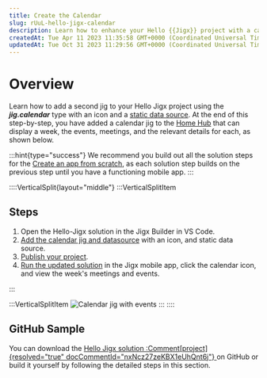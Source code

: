 ```yaml
---
title: Create the Calendar
slug: rUuL-hello-jigx-calendar
description: Learn how to enhance your Hello {{Jigx}} project with a calendar jig featuring an icon and static data source using the ***jig.calendar*** type. Follow our step-by-step guide to add the jig, publish your project, and view the calendar with events on the {
createdAt: Tue Apr 11 2023 11:35:58 GMT+0000 (Coordinated Universal Time)
updatedAt: Tue Oct 31 2023 11:29:56 GMT+0000 (Coordinated Universal Time)
---
```


# Overview

Learn how to add a second jig to your Hello Jigx project using the **_jig.calendar_** type with an icon and a [static data source](https://docs.jigx.com/examples/static). At the end of this step-by-step, you have added a calendar jig to the [Home Hub](<./../../Building Apps with Jigx/UI/Home Hub.md>) that can display a week, the events, meetings, and the relevant details for each, as shown below.

:::hint{type="success"}
We recommend you build out all the solution steps for the [Create an app from scratch](docId:8SeLgEopqiL70vPoV72WY), as each solution step builds on the previous step until you have a functioning mobile app.
:::

::::VerticalSplit{layout="middle"}
:::VerticalSplitItem

## Steps

1. Open the Hello-Jigx solution in the
   Jigx Builder in VS Code.
2. [Add the calendar jig and datasource](<./Create the Calendar/Add the calendar jig and datasource.md>) with an icon, and static data source.
3. [Publish your project](<./Create Data - Form _ List/Publish your project.md>).
4. [Run the updated solution](<./Create the Calendar/Run the updated solution.md>) in the Jigx mobile app, click the calendar icon, and view the week's meetings and events.

:::

:::VerticalSplitItem
![Calendar jig with events](https://archbee-image-uploads.s3.amazonaws.com/x7vdIDH6-ScTprfmi2XXX/R9CqeoKT2Hkxo48LCWW0A_calendarlight.PNG "Calendar jig with events")
:::
::::

## GitHub Sample

You can download the <a href="https://github.com/jigx-com/jigx-samples/tree/main/quickstart/hello-jigx-solution" target="_blank">Hello Jigx solution :Comment[project]{resolved="true" docCommentId="nxNcz27zeKBX1eUhQnt6j"} </a>on GitHub or build it yourself by following the detailed steps in this section.
